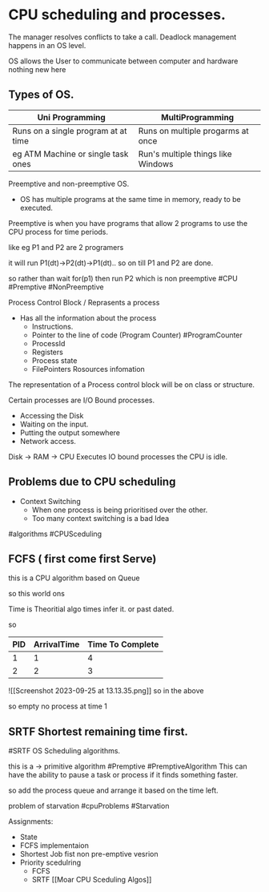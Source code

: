 
# CPU scheduling and processes.


The manager resolves conflicts to take a call. 
Deadlock management happens in an OS level. 

OS allows the User to communicate between computer and hardware nothing new here 

## Types of OS. 

| Uni  Programming | MultiProgramming| 
|-------------------|-------------------|
| Runs on a single program at at time| Runs on multiple progarms at once |
|  eg ATM Machine or single task ones | Run's multiple things like Windows| 

Preemptive and non-preemptive OS. 

- OS has multiple programs at the same time in memory, ready to be executed. 

Preemptive is when you have programs that allow 2 programs to use the CPU process for time periods. 

like eg P1 and P2 are 2 programers 

it will run P1(dt)->P2(dt)->P1(dt).. so on till P1 and P2 are done. 

so rather than 
wait for(p1) then run P2 which is non preemptive 
#CPU #Premptive #NonPreemptive

Process Control Block / Reprasents a process 
- Has all the information about the process 
	- Instructions. 
	- Pointer to the line of code (Program Counter) #ProgramCounter 
	- ProcessId
	- Registers
	- Process state
	- FilePointers  Rosources infomation

The representation of a Process control block will be on class or structure. 

Certain processes are I/O Bound processes. 
- Accessing the Disk 
- Waiting on the input. 
- Putting the output somewhere 
- Network access. 

Disk -> RAM -> CPU Executes 
IO bound processes the CPU is idle. 


## Problems due to CPU scheduling 
- Context Switching 
	- When one process is being prioritised over the other. 
	- Too many context switching is a bad Idea 

#algorithms #CPUSceduling

## FCFS ( first come first Serve) 
this is a CPU algorithm based on Queue 


so this world ons 

Time is Theoritial algo times infer it. 
or past dated. 

so 

| PID | ArrivalTime | Time To Complete | 
| --- | ---------- |--------------------|
| 1 | 1| 4| 
|2|2|3| 
![[Screenshot 2023-09-25 at 13.13.35.png]]
so in the above

so empty no process at time 1 


## SRTF Shortest remaining time first. 
#SRTF
OS Scheduling algorithms. 

this is a 
-> primitive algorithm 
#Premptive #PremptiveAlgorithm 
This can have the ability to pause a task or process if it finds something faster. 

so add the process queue and arrange it based on the time left. 

problem of starvation
#cpuProblems #Starvation

Assignments: 
- State 
- FCFS implementaion 
- Shortest Job fist non pre-emptive vesrion 
- Priority scedulring 
	- FCFS 
	- SRTF 
[[Moar CPU Sceduling Algos]]
